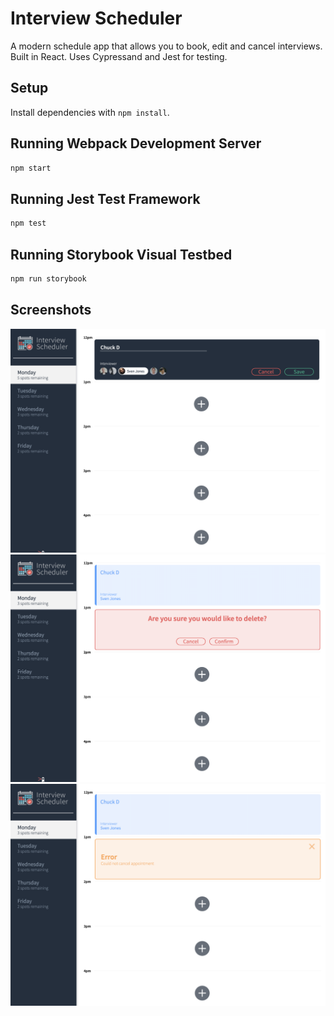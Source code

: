 # Interview Scheduler

A modern schedule app that allows you to book, edit and cancel interviews. Built in React. Uses Cypressand and Jest for testing.

## Setup

Install dependencies with `npm install`.

## Running Webpack Development Server

```sh
npm start
```

## Running Jest Test Framework

```sh
npm test
```

## Running Storybook Visual Testbed

```sh
npm run storybook
```

## Screenshots

!["Book Interview Form"](https://github.com/maniutin/scheduler/blob/master/docs/book-interview-form.png?raw=true)
!["Cancel Interview Dialog"](https://github.com/maniutin/scheduler/blob/master/docs/cancel-intervie-dialog.png?raw=true)
!["Cancel Interview Error"](https://github.com/maniutin/scheduler/blob/master/docs/delete-error.png?raw=true)
